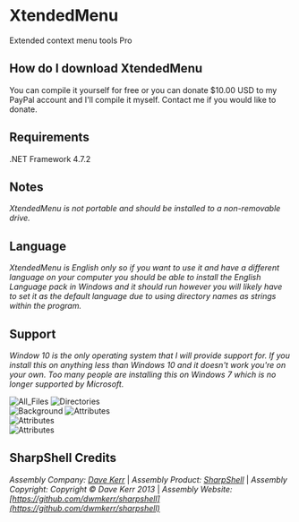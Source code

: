 # XtendedMenu

Extended context menu tools Pro  

## How do I download XtendedMenu

You can compile it yourself for free or you can donate $10.00 USD to my PayPal account and I'll compile it myself. Contact me if you would like to donate.

## Requirements

.NET Framework 4.7.2

## Notes

*XtendedMenu is not portable and should be installed to a non-removable drive.*

## Language

*XtendedMenu is English only so if you want to use it and have a different language on your computer you should be able to install the English Language pack in Windows and it should run however you will likely have to set it as the default language due to using directory names as strings within the program.*

## Support

*Window 10 is the only operating system that I will provide support for. If you install this on anything less than Windows 10 and it doesn't work you're on your own. Too many people are installing this on Windows 7 which is no longer supported by Microsoft.*

![All_Files](https://raw.githubusercontent.com/xCONFLiCTiONx/XtendedMenu/master/Screenshots/AllFiles.png) ![Directories](https://raw.githubusercontent.com/xCONFLiCTiONx/XtendedMenu/master/Screenshots/Directories.png)  
![Background](https://raw.githubusercontent.com/xCONFLiCTiONx/XtendedMenu/master/Screenshots/Background.png) ![Attributes](https://raw.githubusercontent.com/xCONFLiCTiONx/XtendedMenu/master/Screenshots/Attributes.png)  
![Attributes](https://raw.githubusercontent.com/xCONFLiCTiONx/XtendedMenu/master/Screenshots/Custom.png)  
![Attributes](https://raw.githubusercontent.com/xCONFLiCTiONx/XtendedMenu/master/Screenshots/ContextMenu.png)  

## SharpShell Credits

*Assembly Company: [Dave Kerr](https://github.com/dwmkerr)* | *Assembly Product: [SharpShell](https://github.com/dwmkerr/sharpshell)* | *Assembly Copyright: Copyright © Dave Kerr 2013* | *Assembly Website: [https://github.com/dwmkerr/sharpshell](https://github.com/dwmkerr/sharpshell)*
